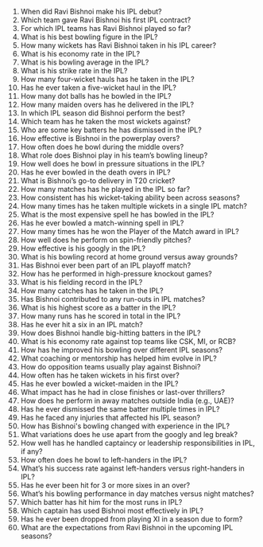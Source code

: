 1. When did Ravi Bishnoi make his IPL debut?  
2. Which team gave Ravi Bishnoi his first IPL contract?  
3. For which IPL teams has Ravi Bishnoi played so far?  
4. What is his best bowling figure in the IPL?  
5. How many wickets has Ravi Bishnoi taken in his IPL career?  
6. What is his economy rate in the IPL?  
7. What is his bowling average in the IPL?  
8. What is his strike rate in the IPL?  
9. How many four-wicket hauls has he taken in the IPL?  
10. Has he ever taken a five-wicket haul in the IPL?  
11. How many dot balls has he bowled in the IPL?  
12. How many maiden overs has he delivered in the IPL?  
13. In which IPL season did Bishnoi perform the best?  
14. Which team has he taken the most wickets against?  
15. Who are some key batters he has dismissed in the IPL?  
16. How effective is Bishnoi in the powerplay overs?  
17. How often does he bowl during the middle overs?  
18. What role does Bishnoi play in his team’s bowling lineup?  
19. How well does he bowl in pressure situations in the IPL?  
20. Has he ever bowled in the death overs in IPL?  
21. What is Bishnoi’s go-to delivery in T20 cricket?  
22. How many matches has he played in the IPL so far?  
23. How consistent has his wicket-taking ability been across seasons?  
24. How many times has he taken multiple wickets in a single IPL match?  
25. What is the most expensive spell he has bowled in the IPL?  
26. Has he ever bowled a match-winning spell in IPL?  
27. How many times has he won the Player of the Match award in IPL?  
28. How well does he perform on spin-friendly pitches?  
29. How effective is his googly in the IPL?  
30. What is his bowling record at home ground versus away grounds?  
31. Has Bishnoi ever been part of an IPL playoff match?  
32. How has he performed in high-pressure knockout games?  
33. What is his fielding record in the IPL?  
34. How many catches has he taken in the IPL?  
35. Has Bishnoi contributed to any run-outs in IPL matches?  
36. What is his highest score as a batter in the IPL?  
37. How many runs has he scored in total in the IPL?  
38. Has he ever hit a six in an IPL match?  
39. How does Bishnoi handle big-hitting batters in the IPL?  
40. What is his economy rate against top teams like CSK, MI, or RCB?  
41. How has he improved his bowling over different IPL seasons?  
42. What coaching or mentorship has helped him evolve in IPL?  
43. How do opposition teams usually play against Bishnoi?  
44. How often has he taken wickets in his first over?  
45. Has he ever bowled a wicket-maiden in the IPL?  
46. What impact has he had in close finishes or last-over thrillers?  
47. How does he perform in away matches outside India (e.g., UAE)?  
48. Has he ever dismissed the same batter multiple times in IPL?  
49. Has he faced any injuries that affected his IPL season?  
50. How has Bishnoi's bowling changed with experience in the IPL?  
51. What variations does he use apart from the googly and leg break?  
52. How well has he handled captaincy or leadership responsibilities in IPL, if any?  
53. How often does he bowl to left-handers in the IPL?  
54. What’s his success rate against left-handers versus right-handers in IPL?  
55. Has he ever been hit for 3 or more sixes in an over?  
56. What’s his bowling performance in day matches versus night matches?  
57. Which batter has hit him for the most runs in IPL?  
58. Which captain has used Bishnoi most effectively in IPL?  
59. Has he ever been dropped from playing XI in a season due to form?  
60. What are the expectations from Ravi Bishnoi in the upcoming IPL seasons?